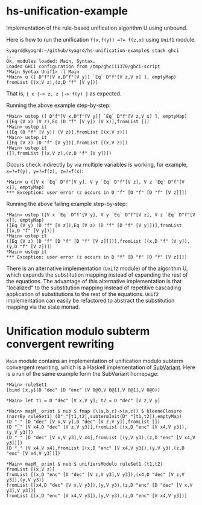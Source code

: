 # hs-unification-example
Implementation of the rule-based unification algorithm U using unbound.

Here is how to run the unification `f(x,f(y)) =?= f(z,x)` using `Unif1` module.
```
kyagrd@kyagrd:~/github/kyagrd/hs-unification-example$ stack ghci
...
Ok, modules loaded: Main, Syntax.
Loaded GHCi configuration from /tmp/ghci11370/ghci-script
*Main Syntax Unif1> :l Main
*Main> u ([ D"f"[V x,D"f"[V y]] `Eq` D"f"[V z,V x] ], emptyMap)
fromList [(x,V z),(z,D "f" [V y])]
```
That is, `{ x |-> z, z |-> f(y) }` as expected.

Running the above example step-by-step:
```
*Main> ustep ([ D"f"[V x,D"f"[V y]] `Eq` D"f"[V z,V x] ], emptyMap)
([Eq (V x) (V z),Eq (D "f" [V y]) (V x)],fromList [])
*Main> ustep it
([Eq (D "f" [V y]) (V z)],fromList [(x,V z)])
*Main> ustep it
([Eq (V z) (D "f" [V y])],fromList [(x,V z)])
*Main> ustep it
([],fromList [(x,V z),(z,D "f" [V y])])
```


Occurs check indirectly by via multiple variables is working, for example, `x=?=f(y), y=?=f(z), z=?=f(x)`:
```
*Main> u ([V x `Eq` D"f"[V y], V y `Eq` D"f"[V z], V z `Eq` D"f"[V x]], emptyMap)
*** Exception: user error (z occurs in D "f" [D "f" [D "f" [V z]]])
```
Running the above failing example step-by-step:
```
*Main> ustep ([V x `Eq` D"f"[V y], V y `Eq` D"f"[V z], V z `Eq` D"f"[V x]], emptyMap)
([Eq (V y) (D "f" [V z]),Eq (V z) (D "f" [D "f" [V y]])],fromList [(x,D "f" [V y])])
*Main> ustep it
([Eq (V z) (D "f" [D "f" [D "f" [V z]]])],fromList [(x,D "f" [V y]),(y,D "f" [V z])])
*Main> ustep it
*** Exception: user error (z occurs in D "f" [D "f" [D "f" [V z]]])
```

There is an alternative implementation (`Unif2` module) of the algorithm U,
which expands the substitution mapping instead of expanding the rest of the equations.
The advantage of this alternative implementation is that "localized" to
the substitution mapping instead of repetitive cascading application of
substitutions to the rest of the equations. `Unif2` implementation can
easily be refactored to abstract the substitution mapping via the state monad.

# Unification modulo subterm convergent rewriting

`Main` module contains an implementation of unification modulo subterm convergent rewriting,
which is a Haskell implementation of [SubVariant](http://www.lsv.fr/~ciobaca/subvariant/).
Here is a run of the same example form the SubVariant homepage:
```
*Main> ruleSet1
[bind [x,y](D "dec" [D "enc" [V 0@0,V 0@1],V 0@1],V 0@0)]

*Main> let t1 = D "dec" [V x,V y]; t2 = D "dec" [V z,V y]

*Main> mapM_ print $ nub $ fmap (\(a,b,c)->(a,c)) $ kleeneClosure (narrBy ruleSet1) (D"_"[t1,t2],subtermInit(D"_"[t1,t2]),emptyMap)
(D "_" [D "dec" [V x,V y],D "dec" [V z,V y]],fromList [])
(D "_" [V x4,D "dec" [V z,V y3]],fromList [(x,D "enc" [V x4,V y3]),(y,V y3)])
(D "_" [D "dec" [V x,V y3],V x4],fromList [(y,V y3),(z,D "enc" [V x4,V y3])])
(D "_" [V x4,V x4],fromList [(x,D "enc" [V x4,V y3]),(y,V y3),(z,D "enc" [V x4,V y3])])

*Main> mapM_ print $ nub $ unifiersModulo ruleSet1 (t1,t2)
fromList [(x,V z)]
fromList [(x,D "enc" [D "dec" [V z,V y3],V y3]),(x4,D "dec" [V z,V y3]),(y,V y3)]
fromList [(x4,D "dec" [V x,V y3]),(y,V y3),(z,D "enc" [D "dec" [V x,V y3],V y3])]
fromList [(x,D "enc" [V x4,V y3]),(y,V y3),(z,D "enc" [V x4,V y3])]
```

